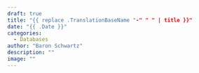 ```yaml
---
draft: true
title: "{{ replace .TranslationBaseName "-" " " | title }}"
date: "{{ .Date }}"
categories:
  - Databases
author: "Baron Schwartz"
description: ""
image: ""
---
```

